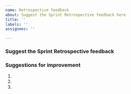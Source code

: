 ```yaml
---
name: Retrospective feedback
about: Suggest the Sprint Retrospective feedback here
title: ''
labels: ''
assignees: ''

---
```


### Suggest the Sprint Retrospective feedback



### Suggestions for improvement
1. 
2. 
3.
